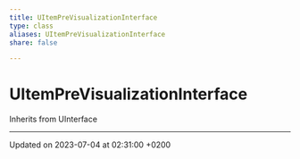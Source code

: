 ```yaml
---
title: UItemPreVisualizationInterface
type: class
aliases: UItemPreVisualizationInterface
share: false

---
```


# UItemPreVisualizationInterface





Inherits from UInterface

-------------------------------

Updated on 2023-07-04 at 02:31:00 +0200